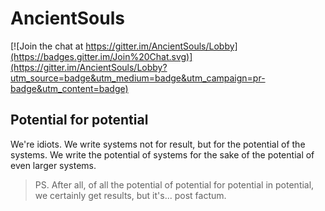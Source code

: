 # AncientSouls

[![Join the chat at https://gitter.im/AncientSouls/Lobby](https://badges.gitter.im/Join%20Chat.svg)](https://gitter.im/AncientSouls/Lobby?utm_source=badge&utm_medium=badge&utm_campaign=pr-badge&utm_content=badge)

## Potential for potential

We're idiots. We write systems not for result, but for the potential of the systems. We write the potential of systems for the sake of the potential of even larger systems.

> PS. After all, of all the potential of potential for potential in potential, we certainly get results, but it's... post factum.